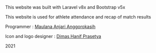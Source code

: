 <p>This website was built with Laravel v8x and Bootstrap v5x</p>
<p>This website is used for athlete attendance and recap of match results</p>
<p>Programmer             : <a href="https://www.instagram.com/maulana_anjari/">Maulana Anjari Anggorokasih</a></p>
<p>Icon and logo designer : <a href="https://www.instagram.com/prashd_/">Dimas Hanif Prasetya</a></p>
<p>2021</p>
